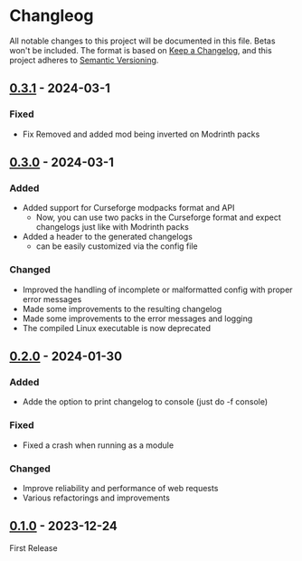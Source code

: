 # Changleog
All notable changes to this project will be documented in this file. Betas won't be included.
The format is based on [Keep a Changelog](https://keepachangelog.com/en/1.1.0/),
and this project adheres to [Semantic Versioning](https://semver.org/spec/v2.0.0.html).

## [0.3.1](https://github.com/TheBossMagnus/ModpackChangelogger/releases/tag/0.3.1) - 2024-03-1
### Fixed
* Fix Removed and added mod being inverted on Modrinth packs

## [0.3.0](https://github.com/TheBossMagnus/ModpackChangelogger/releases/tag/0.3.0) - 2024-03-1
### Added
* Added support for Curseforge modpacks format and API
     * Now, you can use two packs in the Curseforge format and expect changelogs just like with Modrinth packs
* Added a header to the generated changelogs
     * can be easily customized via the config file
### Changed
* Improved the handling of incomplete or malformatted config with proper error messages
* Made some improvements to the resulting changelog
* Made some improvements to the error messages and logging
* The compiled Linux executable is now deprecated

## [0.2.0](https://github.com/TheBossMagnus/ModpackChangelogger/releases/tag/0.2.0) - 2024-01-30
### Added
* Adde the option to print changelog to console (just do -f console)
### Fixed
* Fixed  a crash when running as a module
### Changed
* Improve reliability and performance of web requests
* Various refactorings and improvements

## [0.1.0](https://github.com/TheBossMagnus/ModpackChangelogger/releases/tag/0.1.0) - 2023-12-24
First Release
